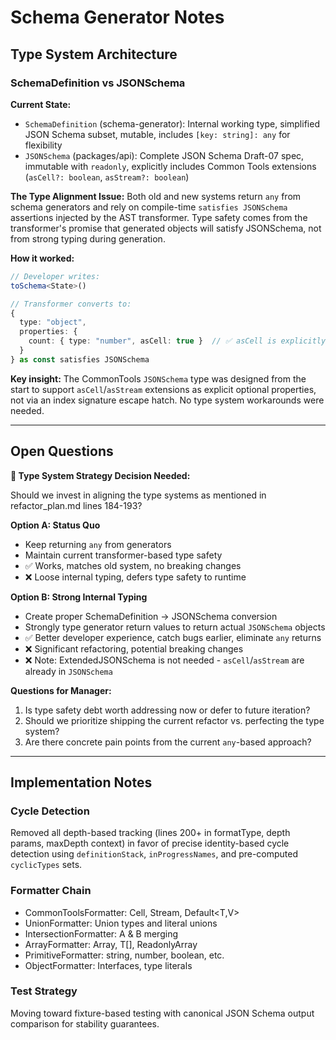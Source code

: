 # Schema Generator Notes

## Type System Architecture

### SchemaDefinition vs JSONSchema

**Current State:**
- `SchemaDefinition` (schema-generator): Internal working type, simplified JSON Schema subset, mutable, includes `[key: string]: any` for flexibility
- `JSONSchema` (packages/api): Complete JSON Schema Draft-07 spec, immutable with `readonly`, explicitly includes Common Tools extensions (`asCell?: boolean`, `asStream?: boolean`)

**The Type Alignment Issue:**
Both old and new systems return `any` from schema generators and rely on compile-time `satisfies JSONSchema` assertions injected by the AST transformer. Type safety comes from the transformer's promise that generated objects will satisfy JSONSchema, not from strong typing during generation.

**How it worked:**
```typescript
// Developer writes:
toSchema<State>()

// Transformer converts to:
{
  type: "object", 
  properties: { 
    count: { type: "number", asCell: true }  // ✅ asCell is explicitly defined in JSONSchema
  }
} as const satisfies JSONSchema
```

**Key insight:** The CommonTools `JSONSchema` type was designed from the start to support `asCell`/`asStream` extensions as explicit optional properties, not via an index signature escape hatch. No type system workarounds were needed.

---

## Open Questions

**🤔 Type System Strategy Decision Needed:**

Should we invest in aligning the type systems as mentioned in refactor_plan.md lines 184-193?

**Option A: Status Quo**
- Keep returning `any` from generators
- Maintain current transformer-based type safety
- ✅ Works, matches old system, no breaking changes
- ❌ Loose internal typing, defers type safety to runtime

**Option B: Strong Internal Typing** 
- Create proper SchemaDefinition → JSONSchema conversion
- Strongly type generator return values to return actual `JSONSchema` objects
- ✅ Better developer experience, catch bugs earlier, eliminate `any` returns
- ❌ Significant refactoring, potential breaking changes
- ❌ Note: ExtendedJSONSchema is not needed - `asCell`/`asStream` are already in `JSONSchema`

**Questions for Manager:**
1. Is type safety debt worth addressing now or defer to future iteration?
2. Should we prioritize shipping the current refactor vs. perfecting the type system?
3. Are there concrete pain points from the current `any`-based approach?

---

## Implementation Notes

### Cycle Detection
Removed all depth-based tracking (lines 200+ in formatType, depth params, maxDepth context) in favor of precise identity-based cycle detection using `definitionStack`, `inProgressNames`, and pre-computed `cyclicTypes` sets.

### Formatter Chain
- CommonToolsFormatter: Cell<T>, Stream<T>, Default<T,V>
- UnionFormatter: Union types and literal unions  
- IntersectionFormatter: A & B merging
- ArrayFormatter: Array<T>, T[], ReadonlyArray<T>
- PrimitiveFormatter: string, number, boolean, etc.
- ObjectFormatter: Interfaces, type literals

### Test Strategy
Moving toward fixture-based testing with canonical JSON Schema output comparison for stability guarantees.